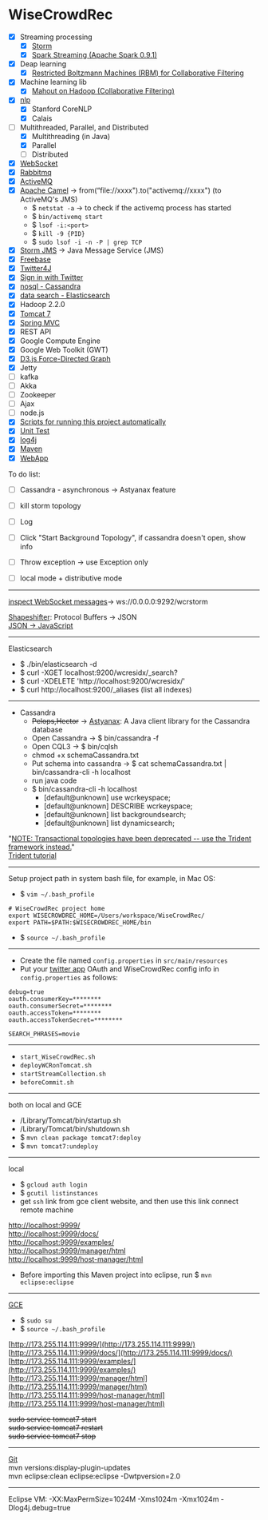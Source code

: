 WiseCrowdRec
============

- [x] Streaming processing   
    - [x] [Storm](https://github.com/faustineinsun/WiseCrowdRec/tree/master/WiseCrowdRec/src/main/java/com/feiyu/storm/streamingdatacollection)       
    - [x] [Spark Streaming (Apache Spark 0.9.1)](https://github.com/faustineinsun/WiseCrowdRec/tree/master/WiseCrowdRec/src/main/java/com/feiyu/spark)        
- [x] Deap learning  
    - [x] [Restricted Boltzmann Machines (RBM) for Collaborative Filtering](https://github.com/faustineinsun/WiseCrowdRec/tree/master/WiseCrowdRec/src/main/java/com/feiyu/deeplearning/RBM)        
- [x] Machine learning lib 
    - [x] [Mahout on Hadoop (Collaborative Filtering)](https://github.com/faustineinsun/MahoutHadoopUseCase)           
- [x] [nlp](https://github.com/faustineinsun/WiseCrowdRec/tree/master/WiseCrowdRec/src/main/java/com/feiyu/nlp)    
    - [x] Stanford CoreNLP    
    - [x] Calais      
- [ ] Multithreaded, Parallel, and Distributed    
    - [x] Multithreading (in Java)    
    - [x] Parallel      
    - [ ] Distributed      
- [x] [WebSocket](https://github.com/faustineinsun/WiseCrowdRec/tree/master/WiseCrowdRec/src/main/java/com/feiyu/websocket)    
- [x] [Rabbitmq](https://github.com/faustineinsun/WiseCrowdRec/search?p=1&q=rabbitmq&utf8=%E2%9C%93)        
- [x] [ActiveMQ](https://github.com/faustineinsun/WiseCrowdRec/tree/master/WiseCrowdRec/src/main/java/com/feiyu/storm/streamingdatacollection/stormmsg2websockets)    
- [x] [Apache Camel](https://github.com/faustineinsun/WiseCrowdRec/blob/master/WiseCrowdRec/src/main/resources/SpringApplicationContext.xml) -> from(“file://xxxx").to("activemq://xxxx") (to ActiveMQ's JMS)  
    - $ `netstat -a` -> to check if the activemq process has started    
    - $ `bin/activemq start`   
    - $ `lsof -i:<port>`    
    - $ `kill -9 {PID}`    
    - $ `sudo lsof -i -n -P | grep TCP`  
- [x] [Storm JMS](https://github.com/ptgoetz/storm-jms) -> Java Message Service (JMS)      
- [x] [Freebase](https://github.com/faustineinsun/WiseCrowdRec/blob/master/WiseCrowdRec/src/main/java/com/feiyu/semanticweb/freebase)    
- [x] [Twitter4J](https://github.com/faustineinsun/WiseCrowdRec/blob/master/WiseCrowdRec/src/main/java/com/feiyu/semanticweb/freebase)    
- [x] [Sign in with Twitter](https://github.com/faustineinsun/WiseCrowdRec/blob/c2eb79b360ade0aae0b9b44b6c54221110ad05d9/WiseCrowdRec/src/main/java/com/feiyu/springmvc/controller/TweetsAnalyzerController.java)    
- [x] [nosql - Cassandra](https://github.com/faustineinsun/WiseCrowdRec/tree/master/WiseCrowdRec/src/main/java/com/feiyu/Cassandra)     
- [x] [data search - Elasticsearch](https://github.com/faustineinsun/WiseCrowdRec/tree/master/WiseCrowdRec/src/main/java/com/feiyu/elasticsearch)     
- [x] Hadoop 2.2.0   
- [x] [Tomcat 7](https://github.com/faustineinsun/WiseCrowdRec/tree/master/bin)      
- [x] [Spring MVC](https://github.com/faustineinsun/WiseCrowdRec/tree/master/WiseCrowdRec/src/main/java/com/feiyu/springmvc)    
- [x] REST API  
- [x] Google Compute Engine  
- [x] Google Web Toolkit (GWT)  
- [x] [D3.js Force-Directed Graph](https://github.com/faustineinsun/WiseCrowdRec/tree/master/WiseCrowdRec/src/main/webapp/resources/js/wisecrowdrec)    
- [x] Jetty  
- [ ] kafka  
- [ ] Akka  
- [ ] Zookeeper  
- [ ] Ajax  
- [ ] node.js  
- [x] [Scripts for running this project automatically](https://github.com/faustineinsun/WiseCrowdRec/tree/master/scripts)  
- [x] [Unit Test](https://github.com/faustineinsun/WiseCrowdRec/tree/master/WiseCrowdRec/src/test/java/com/feiyu)  
- [x] [log4j](https://github.com/faustineinsun/WiseCrowdRec/blob/master/WiseCrowdRec/src/main/resources/log4j.properties)    
- [x] [Maven](https://github.com/faustineinsun/WiseCrowdRec/blob/master/WiseCrowdRec/pom.xml)    
- [x] [WebApp](https://github.com/faustineinsun/WiseCrowdRec/tree/c2eb79b360ade0aae0b9b44b6c54221110ad05d9/WiseCrowdRec/src/main/webapp)    

To do list:  
- [ ] Cassandra - asynchronous -> Astyanax feature      
- [ ] kill storm topology  
- [ ] Log  
- [ ] Click "Start Background Topology", if cassandra doesn't open, show info  
- [ ] Throw exception -> use Exception only        
- [ ] local mode + distributive mode   
 


--- 
[inspect WebSocket messages](http://www.websocket.org/echo.html)-> ws://0.0.0.0:9292/wcrstorm     

[Shapeshifter](https://github.com/turn/shapeshifter): Protocol Buffers -> JSON    
[JSON -> JavaScript](http://www.mkyong.com/javascript/how-to-access-json-object-in-javascript/)  

---

Elasticsearch

- $ ./bin/elasticsearch -d  
- $ curl -XGET localhost:9200/wcresidx/_search?  
- $ curl -XDELETE 'http://localhost:9200/wcresidx/'  
- $ curl http://localhost:9200/_aliases  (list all indexes)    

---

- Cassandra   
    - ~~Pelops,Hector~~ -> [Astyanax](https://github.com/Netflix/astyanax): A Java client library for the Cassandra database    
    - Open Cassandra -> $ bin/cassandra -f  
    - Open CQL3 -> $ bin/cqlsh   
    - chmod +x schemaCassandra.txt  
    - Put schema into cassandra -> $ cat schemaCassandra.txt | bin/cassandra-cli -h localhost  
    - run java code  
    - $ bin/cassandra-cli -h localhost  
        - [default@unknown] use wcrkeyspace;  
        - [default@unknown] DESCRIBE wcrkeyspace;   
        - [default@unknown] list backgroundsearch;   
        - [default@unknown] list dynamicsearch;   

"[NOTE: Transactional topologies have been deprecated -- use the Trident framework instead.](https://github.com/nathanmarz/storm/wiki/Transactional-topologies)"  
[Trident tutorial](https://github.com/nathanmarz/storm/wiki/Trident-tutorial)    

---

Setup project path in system bash file, for example, in Mac OS:  
- $ `vim ~/.bash_profile`    

```
# WiseCrowdRec project home
export WISECROWDREC_HOME=/Users/workspace/WiseCrowdRec/
export PATH=$PATH:$WISECROWDREC_HOME/bin
```

- $ `source ~/.bash_profile`    

---

- Create the file named `config.properties` in `src/main/resources`  
- Put your [twitter app](https://apps.twitter.com/) OAuth and WiseCrowdRec config info in `config.properties` as follows:   

```
debug=true
oauth.consumerKey=********
oauth.consumerSecret=********
oauth.accessToken=********
oauth.accessTokenSecret=********

SEARCH_PHRASES=movie
```

---

- `start_WiseCrowdRec.sh`    
- `deployWCRonTomcat.sh`  
- `startStreamCollection.sh`  
- `beforeCommit.sh`  

---

both on local and GCE    

- /Library/Tomcat/bin/startup.sh    
- /Library/Tomcat/bin/shutdown.sh     
- $ `mvn clean package tomcat7:deploy`    
- $ `mvn tomcat7:undeploy`    


---

local     

- $ `gcloud auth login`    
- $ `gcutil listinstances`    
- get `ssh` link from gce client website, and then use this link connect remote machine    

[http://localhost:9999/](http://localhost:9999/)      
[http://localhost:9999/docs/](http://localhost:9999/docs/)    
[http://localhost:9999/examples/](http://localhost:9999/examples/)      
[http://localhost:9999/manager/html](http://localhost:9999/manager/html)      
[http://localhost:9999/host-manager/html](http://localhost:9999/host-manager/html)     

- Before importing this Maven project into eclipse, run $ `mvn eclipse:eclipse`      

---

[GCE](https://cloud.google.com/products/compute-engine/)      

- $ `sudo su`    
- $ `source ~/.bash_profile`  

[http://173.255.114.111:9999/](http://173.255.114.111:9999/)    
[http://173.255.114.111:9999/docs/](http://173.255.114.111:9999/docs/)    
[http://173.255.114.111:9999/examples/](http://173.255.114.111:9999/examples/)    
[http://173.255.114.111:9999/manager/html](http://173.255.114.111:9999/manager/html)    
[http://173.255.114.111:9999/host-manager/html](http://173.255.114.111:9999/host-manager/html)    

~~sudo service tomcat7 start~~    
~~sudo service tomcat7 restart~~    
~~sudo service tomcat7 stop~~      

---

[Git](http://www.vogella.com/tutorials/Git/article.html)  
mvn versions:display-plugin-updates      
mvn eclipse:clean eclipse:eclipse -Dwtpversion=2.0    
  
---

Eclipse VM: -XX:MaxPermSize=1024M -Xms1024m -Xmx1024m -Dlog4j.debug=true  

